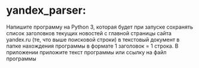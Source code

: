 # yandex_parser:
Напишите программу на Python 3, которая будет при запуске сохранять список заголовков текущих новостей с главной страницы сайта yandex.ru (те, что выше поисковой строки) в текстовый документ в папке нахождения программы в формате 1 заголовок = 1 строка. В приложении приложите текст программы или ссылку на файл программы
